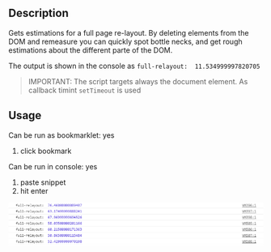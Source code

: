 ## Description

Gets estimations for a full page re-layout. 
By deleting elements from the DOM and remeasure you can quickly spot bottle necks,
and get rough estimations about the different parte of the DOM.

The output is shown in the console as `full-relayout:  11.534999997820705` 

> IMPORTANT: The script targets always the document element. 
> As callback timint `setTimeout` is used

## Usage

Can be run as bookmarklet: yes
1. click bookmark

Can be run in console: yes
1. paste snippet
2. hit enter

![full-page-relayout-logs](images/full-page-relayout-logs.png)
